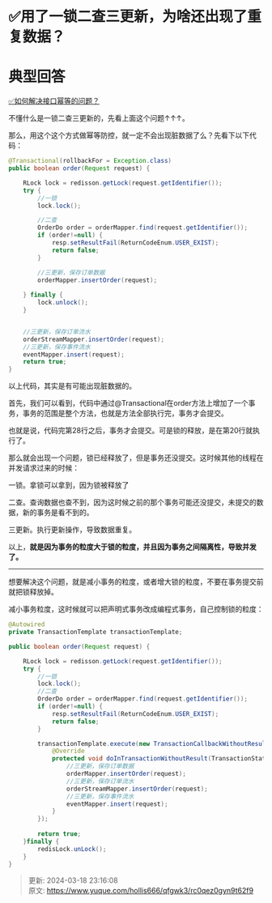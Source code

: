 # ✅用了一锁二查三更新，为啥还出现了重复数据？

# 典型回答


[✅如何解决接口幂等的问题？](https://www.yuque.com/hollis666/qfgwk3/gz2qwl)



不懂什么是一锁二查三更新的，先看上面这个问题↑↑↑。



那么，用这个这个方式做幂等防控，就一定不会出现脏数据了么？先看下以下代码：



```java
@Transactional(rollbackFor = Exception.class)
public boolean order(Request request) {

	RLock lock = redisson.getLock(request.getIdentifier());
    try {
        //一锁
        lock.lock();

        //二查
        OrderDo order = orderMapper.find(request.getIdentifier());
        if (order!=null) {
            resp.setResultFail(ReturnCodeEnum.USER_EXIST);
            return false;
        }

        //三更新，保存订单数据
        orderMapper.insertOrder(request);
        
    } finally {
        lock.unlock();
    }


    //三更新，保存订单流水
    orderStreamMapper.insertOrder(request);
    //三更新，保存事件流水
    eventMapper.insert(request);
    return true;
}
```



以上代码，其实是有可能出现脏数据的。



首先，我们可以看到，代码中通过@Transactional在order方法上增加了一个事务，事务的范围是整个方法，也就是方法全部执行完，事务才会提交。



也就是说，代码完第28行之后，事务才会提交。可是锁的释放，是在第20行就执行了。



那么就会出现一个问题，锁已经释放了，但是事务还没提交。这时候其他的线程在并发请求过来的时候：  


一锁。拿锁可以拿到，因为锁被释放了

二查。查询数据也查不到，因为这时候之前的那个事务可能还没提交，未提交的数据，新的事务是看不到的。

三更新。执行更新操作，导致数据重复。



以上，**就是因为事务的粒度大于锁的粒度，并且因为事务之间隔离性，导致并发了。**

****



想要解决这个问题，就是减小事务的粒度，或者增大锁的粒度，不要在事务提交前就把锁释放掉。



减小事务粒度，这时候就可以把声明式事务改成编程式事务，自己控制锁的粒度：



```java
@Autowired
private TransactionTemplate transactionTemplate;

public boolean order(Request request) {

	RLock lock = redisson.getLock(request.getIdentifier());
    try {
        //一锁
        lock.lock();
        //二查
        OrderDo order = orderMapper.find(request.getIdentifier());
        if (order!=null) {
            resp.setResultFail(ReturnCodeEnum.USER_EXIST);
            return false;
        }

        transactionTemplate.execute(new TransactionCallbackWithoutResult() {
            @Override
            protected void doInTransactionWithoutResult(TransactionStatus status) {
                //三更新，保存订单数据
            	orderMapper.insertOrder(request);
                //三更新，保存订单流水
                orderStreamMapper.insertOrder(request);
                //三更新，保存事件流水
                eventMapper.insert(request);  
            }
        });
    
    	return true;
    }finally {
        redisLock.unLock();
    }
}
```







> 更新: 2024-03-18 23:16:08  
> 原文: <https://www.yuque.com/hollis666/qfgwk3/rc0qez0gyn9t62f9>